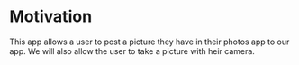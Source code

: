 # Motivation
This app allows a user to post a picture they have in their photos app to our app. We will also allow the user to take a picture with heir camera. 
